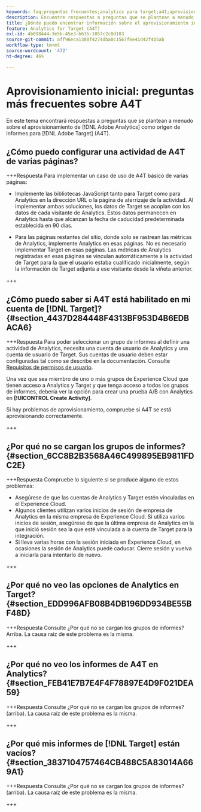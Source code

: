 ```yaml
---
keywords: faq;preguntas frecuentes;analytics para target;a4t;aprovisionamiento;adobe Experience Cloud
description: Encuentre respuestas a preguntas que se plantean a menudo sobre el aprovisionamiento de Analytics para  [!DNL Target] (A4T), que le permite usar los informes de Analytics para  [!DNL Target] actividades.
title: ¿Dónde puedo encontrar información sobre el aprovisionamiento inicial de A4T?
feature: Analytics for Target (A4T)
exl-id: 4b098444-3e5b-45e3-b635-1857c2c8d183
source-git-commit: aff96eca1380f4274dba0c1567f6e41d42f4b5ab
workflow-type: tm+mt
source-wordcount: '472'
ht-degree: 46%

---
```


# Aprovisionamiento inicial: preguntas más frecuentes sobre A4T

En este tema encontrará respuestas a preguntas que se plantean a menudo sobre el aprovisionamiento de [!DNL Adobe Analytics] como origen de informes para [!DNL Adobe Target] (A4T).

## ¿Cómo puedo configurar una actividad de A4T de varias páginas?

+++Respuesta
Para implementar un caso de uso de A4T básico de varias páginas:

* Implemente las bibliotecas JavaScript tanto para Target como para Analytics en la dirección URL o la página de aterrizaje de la actividad. Al implementar ambas soluciones, los datos de Target se acoplan con los datos de cada visitante de Analytics. Estos datos permanecen en Analytics hasta que alcanzan la fecha de caducidad predeterminada establecida en 90 días.

* Para las páginas restantes del sitio, donde solo se rastrean las métricas de Analytics, implemente Analytics en esas páginas. No es necesario implementar Target en esas páginas. Las métricas de Analytics registradas en esas páginas se vinculan automáticamente a la actividad de Target para la que el usuario estaba cualificado inicialmente, según la información de Target adjunta a ese visitante desde la viñeta anterior.

+++

## ¿Cómo puedo saber si A4T está habilitado en mi cuenta de [!DNL Target]? {#section_4437D284448F4313BF953D4B6EDBACA6}

+++Respuesta
Para poder seleccionar un grupo de informes al definir una actividad de Analytics, necesita una cuenta de usuario de Analytics y una cuenta de usuario de Target. Sus cuentas de usuario deben estar configuradas tal como se describe en la documentación. Consulte [Requisitos de permisos de usuario](/help/main/c-integrating-target-with-mac/a4t/account-reqs.md#concept_4BC06CAB00BF46FF9362AFE98656B083).

Una vez que sea miembro de uno o más grupos de Experience Cloud que tienen acceso a Analytics y Target y que tenga acceso a todos los grupos de informes, debería ver la opción para crear una prueba A/B con Analytics en **[!UICONTROL Create Activity]**.

Si hay problemas de aprovisionamiento, compruebe si A4T se está aprovisionando correctamente.

+++

## ¿Por qué no se cargan los grupos de informes?   {#section_6CC8B2B3568A46C499895EB9811FDC2E}

+++Respuesta
Compruebe lo siguiente si se produce alguno de estos problemas:

* Asegúrese de que las cuentas de Analytics y Target estén vinculadas en el Experience Cloud.
* Algunos clientes utilizan varios inicios de sesión de empresa de Analytics en la misma empresa de Experience Cloud. Si utiliza varios inicios de sesión, asegúrese de que la última empresa de Analytics en la que inició sesión sea la que esté vinculada a la cuenta de Target para la integración.
* Si lleva varias horas con la sesión iniciada en Experience Cloud, en ocasiones la sesión de Analytics puede caducar. Cierre sesión y vuelva a iniciarla para intentarlo de nuevo.

+++

## ¿Por qué no veo las opciones de Analytics en Target?   {#section_EDD996AFB08B4DB196DD934BE55BF48D}

+++Respuesta
Consulte ¿Por qué no se cargan los grupos de informes? Arriba. La causa raíz de este problema es la misma.

+++

## ¿Por qué no veo los informes de A4T en Analytics?   {#section_FEB41E7B7E4F4F78897E4D9F021DEA59}

+++Respuesta
Consulte ¿Por qué no se cargan los grupos de informes? (arriba). La causa raíz de este problema es la misma.

+++

## ¿Por qué mis informes de [!DNL Target] están vacíos? {#section_3837104757464CB488C5A83014A669A1}

+++Respuesta
Consulte ¿Por qué no se cargan los grupos de informes? (arriba). La causa raíz de este problema es la misma.

+++
